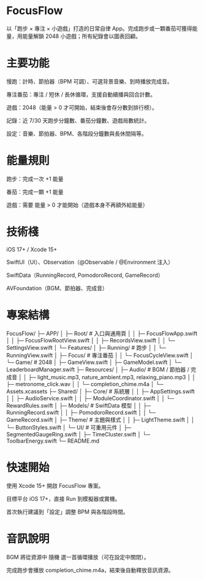 # FocusFlow
以「跑步 × 專注 × 小遊戲」打造的日常自律 App。完成跑步或一顆番茄可獲得能量，用能量解鎖 2048 小遊戲；所有紀錄會以圖表回顧。
# 主要功能
慢跑：計時、節拍器（BPM 可調）、可選背景音樂、到時播放完成音。


專注番茄：專注 / 短休 / 長休循環，支援自動續播與回合計數。


遊戲：2048（能量 > 0 才可開始，結束後會存分數到排行榜）。


記錄：近 7/30 天跑步分鐘數、番茄分鐘數、遊戲局數統計。


設定：音樂、節拍器、BPM、各階段分鐘數與長休間隔等。


# 能量規則
跑步：完成一次 +1 能量


番茄：完成一顆 +1 能量


遊戲：需要 能量 > 0 才能開始（遊戲本身不再額外給能量）
# 技術棧
iOS 17+ / Xcode 15+


SwiftUI（UI）、Observation（@Observable / @Environment 注入）


SwiftData（RunningRecord, PomodoroRecord, GameRecord）


AVFoundation（BGM、節拍器、完成音）
# 專案結構
FocusFlow/
├─ APP/
│  ├─ Root/               # 入口與通用頁
│  │  ├─ FocusFlowApp.swift
│  │  ├─ FocusFlowRootView.swift
│  │  ├─ RecordsView.swift
│  │  └─ SettingsView.swift
│  └─ Features/
│     ├─ Running/         # 跑步
│     │  └─ RunningView.swift
│     ├─ Focus/           # 專注番茄
│     │  └─ FocusCycleView.swift
│     └─ Game/            # 2048
│        ├─ GameView.swift
│        ├─ GameModel.swift
│        └─ LeaderboardManager.swift
├─ Resources/
│  ├─ Audio/              # BGM / 節拍器 / 完成音
│  │  ├─ light_music.mp3, nature_ambient.mp3, relaxing_piano.mp3
│  │  ├─ metronome_click.wav
│  │  └─ completion_chime.m4a
│  └─ Assets.xcassets
├─ Shared/
│  ├─ Core/               # 系統層
│  │  ├─ AppSettings.swift
│  │  ├─ AudioService.swift
│  │  ├─ ModuleCoordinator.swift
│  │  └─ RewardRules.swift
│  ├─ Models/             # SwiftData 模型
│  │  ├─ RunningRecord.swift
│  │  ├─ PomodoroRecord.swift
│  │  └─ GameRecord.swift
│  ├─ Theme/              # 主題與樣式
│  │  ├─ LightTheme.swift
│  │  └─ ButtonStyles.swift
│  └─ UI/                 # 可重用元件
│     ├─ SegmentedGaugeRing.swift
│     ├─ TimeCluster.swift
│     └─ ToolbarEnergy.swift
└─ README.md

# 快速開始
使用 Xcode 15+ 開啟 FocusFlow 專案。


目標平台 iOS 17+，直接 Run 到模擬器或實機。


首次執行建議到「設定」調整 BPM 與各階段時間。


# 音訊說明
BGM 將從資源中 隨機 選一首循環播放（可在設定中關閉）。


完成跑步會播放 completion_chime.m4a，結束後自動釋放音訊資源。


